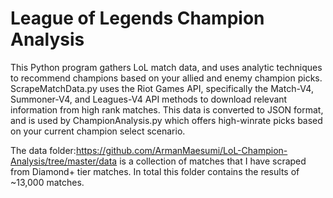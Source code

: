 # League of Legends Champion Analysis

This Python program gathers LoL match data, and uses analytic techniques to recommend champions based on your allied and enemy champion picks. ScrapeMatchData.py uses the Riot Games API, specifically the Match-V4, Summoner-V4, and Leagues-V4 API methods to download relevant information from high rank matches. This data is converted to JSON format, and is used by ChampionAnalysis.py which offers high-winrate picks based on your current champion select scenario. 

The data folder:https://github.com/ArmanMaesumi/LoL-Champion-Analysis/tree/master/data is a collection of matches that I have scraped from Diamond+ tier matches. In total this folder contains the results of ~13,000 matches.
